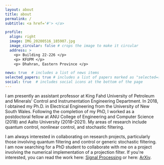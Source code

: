 ```yaml
---
layout: about
title: about
permalink: /
subtitle: <a href='#'> </a>

profile:
  align: right
  image: IMG_20200516_185907.jpg
  image_circular: false # crops the image to make it circular
  address: >
    <p> Building 22-226 </p>
    <p> KFUPM </p>
    <p> Dhahran, Eastern Province </p>

news: true  # includes a list of news items
selected_papers: true # includes a list of papers marked as "selected={true}"
social: true  # includes social icons at the bottom of the page
---
```


I am presently an assistant professor at King Fahd University of Petroleum and Minerals' Control and Instrumentation Engineering Department. In 2018, I obtained my Ph.D. in Electrical Engineering from the University of New South Wales. Following the completion of my PhD, I worked as a postdoctoral fellow at ANU College of Engineering and Computer Science (2018) and Aalto University (2018–2021). My areas of research include quantum control, nonlinear control, and stochastic filtering.

I am always interested in collaborating on research projects, particularly those involving quantum filtering and control or generic stochastic filtering.
I am now searching for a PhD student to collaborate with me on a project involving the numerical implementation of a projection filter.
If you're interested, you can read the work here: [Signal Processing](https://www.sciencedirect.com/science/article/abs/pii/S0165168422003711) or here: [ArXiv](https://arxiv.org/pdf/2112.10594.pdf).

<!-- Write your biography here. Tell the world about yourself. Link to your favorite [subreddit](http://reddit.com). You can put a picture in, too. The code is already in, just name your picture `prof_pic.jpg` and put it in the `img/` folder.

Put your address / P.O. box / other info right below your picture. You can also disable any these elements by editing `profile` property of the YAML header of your `_pages/about.md`. Edit `_bibliography/papers.bib` and Jekyll will render your [publications page](/al-folio/publications/) automatically.

Link to your social media connections, too. This theme is set up to use [Font Awesome icons](http://fortawesome.github.io/Font-Awesome/) and [Academicons](https://jpswalsh.github.io/academicons/), like the ones below. Add your Facebook, Twitter, LinkedIn, Google Scholar, or just disable all of them. -->
